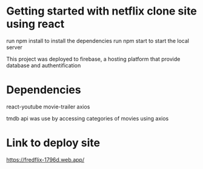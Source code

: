 # Getting started with netflix clone site using react

run npm install to install the dependencies
run npm start to start the local server

This project was deployed to firebase, a hosting platform that provide database and authentification

# Dependencies
react-youtube
movie-trailer
axios

tmdb api was use by accessing categories of movies using axios 

# Link to deploy site
https://fredflix-1796d.web.app/
